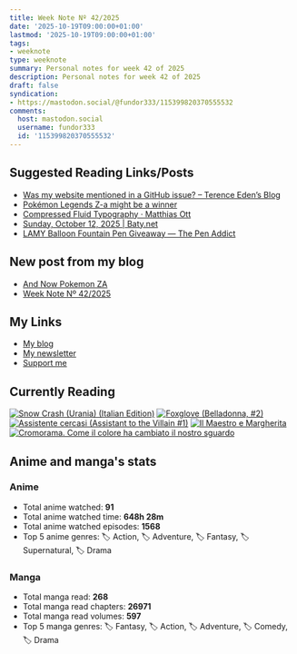```yaml
---
title: Week Note Nº 42/2025
date: '2025-10-19T09:00:00+01:00'
lastmod: '2025-10-19T09:00:00+01:00'
tags:
- weeknote
type: weeknote
summary: Personal notes for week 42 of 2025
description: Personal notes for week 42 of 2025
draft: false
syndication:
- https://mastodon.social/@fundor333/115399820370555532
comments:
  host: mastodon.social
  username: fundor333
  id: '115399820370555532'
---
```



## Suggested Reading Links/Posts
- [Was my website mentioned in a GitHub issue? – Terence Eden’s Blog](https://shkspr.mobi/blog/2025/10/was-my-website-mentioned-in-a-github-issue/?utm_source=fundor333.com)
- [Pokémon Legends Z-a might be a winner](https://birchtree.me/blog/pokemon-legends-z-a-might-be-a-winner/?utm_source=fundor333.com)
- [Compressed Fluid Typography · Matthias Ott](https://matthiasott.com/notes/compressed-fluid-typography?utm_source=fundor333.com)
- [Sunday, October 12, 2025 | Baty.net](https://baty.net/journal/2025/10/12/today/?utm_source=fundor333.com)
- [LAMY Balloon Fountain Pen Giveaway — The Pen Addict](https://www.penaddict.com/blog/2025/10/14/lamy-balloon-fountain-pen-giveaway?utm_source=fundor333.com)
## New post from my blog
- [And Now Pokemon ZA](https://fundor333.com/micro/2025/10/and-now-pokemon-za/?utm_source=fundor333.com)
- [Week Note Nº 42/2025](https://fundor333.com/weeknotes/2025/42/?utm_source=fundor333.com)

## My Links
- [My blog](https://www.fundor333.com)
- [My newsletter](https://newsletter.digitaltearoom.com)
- [Support me](https://ko-fi.com/fundor333)

## Currently Reading
[![Snow Crash (Urania) (Italian Edition)](https://i.gr-assets.com/images/S/compressed.photo.goodreads.com/books/1718899658l/209061970._SX98_.jpg)](https://www.goodreads.com/review/show/7829844133?utm_medium=api&utm_source=rss)
[![Foxglove (Belladonna, #2)](https://i.gr-assets.com/images/S/compressed.photo.goodreads.com/books/1677904559l/74891101._SX98_.jpg)](https://www.goodreads.com/review/show/7800324980?utm_medium=api&utm_source=rss)
[![Assistente cercasi (Assistant to the Villain #1)](https://i.gr-assets.com/images/S/compressed.photo.goodreads.com/books/1712603576l/211060482._SX98_.jpg)](https://www.goodreads.com/review/show/7698115029?utm_medium=api&utm_source=rss)
[![Il Maestro e Margherita](https://i.gr-assets.com/images/S/compressed.photo.goodreads.com/books/1449182290l/28095021._SX98_.jpg)](https://www.goodreads.com/review/show/7613476820?utm_medium=api&utm_source=rss)
[![Cromorama. Come il colore ha cambiato il nostro sguardo](https://i.gr-assets.com/images/S/compressed.photo.goodreads.com/books/1505808761l/36266532._SX98_.jpg)](https://www.goodreads.com/review/show/5993206761?utm_medium=api&utm_source=rss)


## Anime and manga's stats

### **Anime**
- Total anime watched: **91**
- Total anime watched time: **648h 28m**
- Total anime watched episodes: **1568**
- Top 5 anime genres: 🏷️ Action, 🏷️ Adventure, 🏷️ Fantasy, 🏷️ Supernatural, 🏷️ Drama

### **Manga**
- Total manga read: **268**
- Total manga read chapters: **26971**
- Total manga read volumes: **597**
- Top 5 manga genres: 🏷️ Fantasy, 🏷️ Action, 🏷️ Adventure, 🏷️ Comedy, 🏷️ Drama
